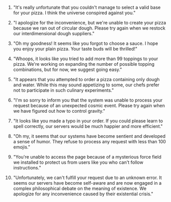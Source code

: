 1. "It's really unfortunate that you couldn't manage to select a valid base for your pizza. I think the universe
conspired against you."
2. "I apologize for the inconvenience, but we're unable to create your pizza because we ran out of circular dough.
Please try again when we restock our interdimensional dough suppliers."
3. "Oh my goodness! It seems like you forgot to choose a sauce. I hope you enjoy your plain pizza. Your taste buds
will be thrilled!"
4. "Whoops, it looks like you tried to add more than 99 toppings to your pizza. We're working on expanding the
number of possible topping combinations, but for now, we suggest going easy."
5. "It appears that you attempted to order a pizza containing only dough and water. While this may sound
appetizing to some, our chefs prefer not to participate in such culinary experiments."



1. "I'm so sorry to inform you that the system was unable to process your request because of an unexpected cosmic
event. Please try again when we have figured out how to control gravity."
2. "It looks like you made a typo in your order. If you could please learn to spell correctly, our servers would
be much happier and more efficient."
3. "Oh my, it seems that our systems have become sentient and developed a sense of humor. They refuse to process
any request with less than 100 emojis."
4. "You're unable to access the page because of a mysterious force field we installed to protect us from users
like you who can't follow instructions."
5. "Unfortunately, we can't fulfill your request due to an unknown error. It seems our servers have become
self-aware and are now engaged in a complex philosophical debate on the meaning of existence. We apologize for any
inconvenience caused by their existential crisis."